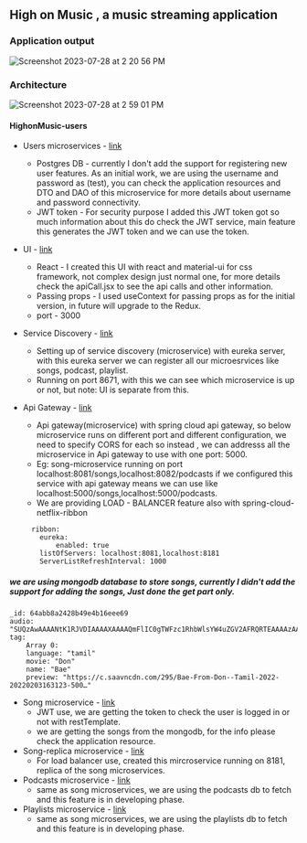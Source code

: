 ## High on Music , a music streaming application

### Application output
![Screenshot 2023-07-28 at 2 20 56 PM](https://github.com/kishoreravi24/highonmusic/assets/36214175/0acc4b54-c677-4952-8dd9-ff2c4b27279b)

### Architecture
![Screenshot 2023-07-28 at 2 59 01 PM](https://github.com/kishoreravi24/highonmusic/assets/36214175/931b60d3-ed08-43ca-84a4-e9b61185c858)


#### HighonMusic-users
* Users microservices - [link](https://github.com/kishoreravi24/highonmusic-users)
    * Postgres DB - currently I don't add the support for registering new user features. As an initial work, we are using the username and password as (test), you can check the application resources and DTO and DAO of this microservice for more details about username and password connectivity.
    * JWT token - For security purpose I added this JWT token got so much information about this do check the JWT service, main feature this generates the JWT token and we can use the token.

* UI - [link](https://github.com/kishoreravi24/highonmusic-ui)
    *  React - I created this UI with react and material-ui for css framework, not complex design just normal one, for more details check the apiCall.jsx to see the api calls and other information.
    *  Passing props - I used useContext for passing props as for the initial version, in future will upgrade to the Redux.
    *  port - 3000

* Service Discovery - [link](https://github.com/kishoreravi24/highonmusic-serviceDiscovery)
    * Setting up of service discovery (microservice) with eureka server, with this eureka server we can register all our microesrvices like songs, podcast, playlist.
    * Running on port 8671, with this we can see which microservice is up or not, but note: UI is separate from this.
* Api Gateway - [link](https://github.com/kishoreravi24/highonmusic-apigateway)
    *  Api gateway(microservice) with spring cloud api gateway, so below microservice runs on different port and different configuration, we need to specify CORS for each so instead , we can addresss all the microservice in Api gateway to use with one port: 5000.
    *  Eg: song-microservice running on port localhost:8081/songs,localhost:8082/podcasts if we configured this service with api gateway means we can use like localhost:5000/songs,localhost:5000/podcasts.
    *  We are providing LOAD - BALANCER feature also with spring-cloud-netflix-ribbon
    ```
      ribbon:
        eureka:
            enabled: true
        listOfServers: localhost:8081,localhost:8181
        ServerListRefreshInterval: 1000
    ```
##### we are using mongodb database to store songs, currently I didn't add the support for adding the songs, Just done the get part only.
```
_id: 64abb8a2428b49e4b16eee69
audio: "SUQzAwAAAANtK1RJVDIAAAAXAAAAQmFlIC0gTWFzc1RhbWlsYW4uZGV2AFRQRTEAAAAzAA…"
tag:
    Array 0:
    language: "tamil"
    movie: "Don"
    name: "Bae"
    preview: "https://c.saavncdn.com/295/Bae-From-Don--Tamil-2022-20220203163123-500…"
```
* Song microservice - [link](https://github.com/kishoreravi24/highonmusic-songs)
    *  JWT use, we are getting the token to check the user is logged in or not with restTemplate.
    *  we are getting the songs from the mongodb, for the info please check the application resource.
* Song-replica microservice - [link](https://github.com/kishoreravi24/highonmusic-songsreplica)
    * For load balancer use, created this mircroservice running on 8181, replica of the song microservices.
* Podcasts microservice - [link](https://github.com/kishoreravi24/highonmusic-podcasts)
    *  same as song microservices, we are using the podcasts db to fetch and this feature is in developing phase.
* Playlists microservice - [link](https://github.com/kishoreravi24/highonmusic-playlists)
    *   same as song microservices, we are using the playlists db to fetch and this feature is in developing phase.
